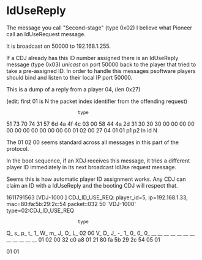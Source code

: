 # IdUseReply


The message you call "Second-stage" (type 0x02) I believe what Pioneer call an IdUseRequest message. 

It is broadcast on 50000 to 192.168.1.255.

If a CDJ already has this ID number assigned there is an IdUseReply message (type 0x03) _unicast_ on port 50000 back to the player that tried to take a pre-assigned ID.
In order to handle this messages psoftware players should bind and listen  to their local IP port 50000.


This is a dump of a reply from a player 04, (len 0x27) 

(edit: first 01 is N the packet index identifier from the offending request)


                              type
51 73 70 74 31 57 6d 4a 4f 4c 03 00 58 44 4a 2d
31 30 30 30 00 00 00 00 00 00 00 00 00 00 00 00
01 02 00 27 04 01 01
p1 p2    ln id N

The 01 02 00 seems standard across all messages in this part of the protocol.


In the boot sequence, if an XDJ receives this message, it tries a different player ID immediately in its next broadcast IdUse request message.

Seems this is how automatic player ID assignment works. Any CDJ can claim an ID with a IdUseReply and the booting CDJ will respect that.


1611791563 [VDJ-1000            ] CDJ_ID_USE_REQ: player_id=5, ip=192.168.1.33, mac=80:fa:5b:29:2c:54
packet::032 50
'VDJ-1000' type=02:CDJ_ID_USE_REQ

                              type
Q_ s_ p_ t_ 1_ W_ m_ J_ O_ L_ 02 00 V_ D_ J_ -_ 
1_ 0_ 0_ 0_ __ __ __ __ __ __ __ __ __ __ __ __ 
01 02 00 32 c0 a8 01 21 80 fa 5b 29 2c 54 05 01 

01 01 
